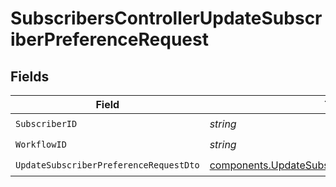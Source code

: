 # SubscribersControllerUpdateSubscriberPreferenceRequest


## Fields

| Field                                                                                                              | Type                                                                                                               | Required                                                                                                           | Description                                                                                                        |
| ------------------------------------------------------------------------------------------------------------------ | ------------------------------------------------------------------------------------------------------------------ | ------------------------------------------------------------------------------------------------------------------ | ------------------------------------------------------------------------------------------------------------------ |
| `SubscriberID`                                                                                                     | *string*                                                                                                           | :heavy_check_mark:                                                                                                 | N/A                                                                                                                |
| `WorkflowID`                                                                                                       | *string*                                                                                                           | :heavy_check_mark:                                                                                                 | N/A                                                                                                                |
| `UpdateSubscriberPreferenceRequestDto`                                                                             | [components.UpdateSubscriberPreferenceRequestDto](../../models/components/updatesubscriberpreferencerequestdto.md) | :heavy_check_mark:                                                                                                 | N/A                                                                                                                |
